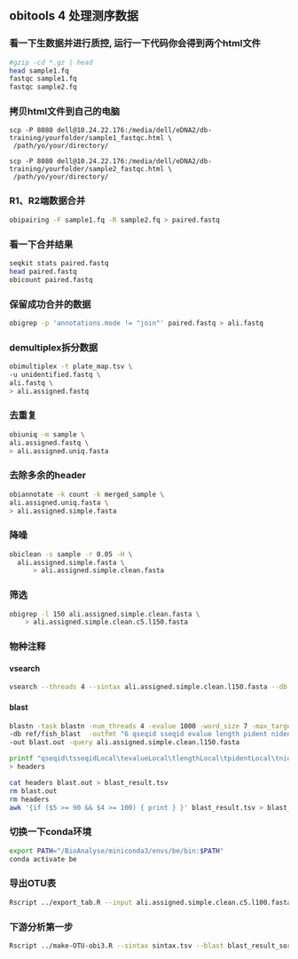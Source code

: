 ## obitools 4 处理测序数据
### 看一下生数据并进行质控, 运行一下代码你会得到两个html文件
```bash
#gzip -cd *.gz | head
head sample1.fq
fastqc sample1.fq
fastqc sample2.fq
```
### 拷贝html文件到自己的电脑
```bahs
scp -P 8080 dell@10.24.22.176:/media/dell/eDNA2/db-training/yourfolder/sample1_fastqc.html \
 /path/yo/your/directory/

scp -P 8080 dell@10.24.22.176:/media/dell/eDNA2/db-training/yourfolder/sample2_fastqc.html \
 /path/yo/your/directory/
```

### R1、R2端数据合并
```bash
obipairing -F sample1.fq -R sample2.fq > paired.fastq
```
### 看一下合并结果
```bash
seqkit stats paired.fastq
head paired.fastq
obicount paired.fastq
```
### 保留成功合并的数据
```bash
obigrep -p 'annotations.mode != "join"' paired.fastq > ali.fastq
```
### demultiplex拆分数据
```bash
obimultiplex -t plate_map.tsv \
-u unidentified.fastq \
ali.fastq \
> ali.assigned.fastq
```
### 去重复
```bash
obiuniq -m sample \
ali.assigned.fastq \
> ali.assigned.uniq.fasta
```
### 去除多余的header
```bash
obiannotate -k count -k merged_sample \
ali.assigned.uniq.fasta \
> ali.assigned.simple.fasta
```

### 降噪
```bash
obiclean -s sample -r 0.05 -H \
  ali.assigned.simple.fasta \
      > ali.assigned.simple.clean.fasta
```

### 筛选
```bash
obigrep -l 150 ali.assigned.simple.clean.fasta \
    > ali.assigned.simple.clean.c5.l150.fasta
```

### 物种注释
#### vsearch
```bash
vsearch --threads 4 --sintax ali.assigned.simple.clean.l150.fasta --db ../ref/fish_sintax.fasta --sintax_cutoff 0.7 --tabbedout sintax.tsv
```
#### blast
```bash
blastn -task blastn -num_threads 4 -evalue 1000 -word_size 7 -max_target_seqs 500 \
-db ref/fish_blast  -outfmt "6 qseqid sseqid evalue length pident nident score bitscore" \
-out blast.out -query ali.assigned.simple.clean.l150.fasta

printf "qseqid\tsseqidLocal\tevalueLocal\tlengthLocal\tpidentLocal\tnidentLocal\tscoreLocal\tbitscoreLocal\n" \
> headers

cat headers blast.out > blast_result.tsv
rm blast.out
rm headers
awk '{if ($5 >= 90 && $4 >= 100) { print } }' blast_result.tsv > blast_result_sorted.tsv 
```
### 切换一下conda环境
```bash
export PATH="/BioAnalyse/miniconda3/envs/be/bin:$PATH"
conda activate be
```

### 导出OTU表
```bash
Rscript ../export_tab.R --input ali.assigned.simple.clean.c5.l100.fasta --output tab.csv
```
### 下游分析第一步
```bash
Rscript ../make-OTU-obi3.R --sintax sintax.tsv --blast blast_result_sorted.tsv --taxonomy ../ref/reference-library-master.txt --otus tab.csv --output obi_full_OTUs.csv
```